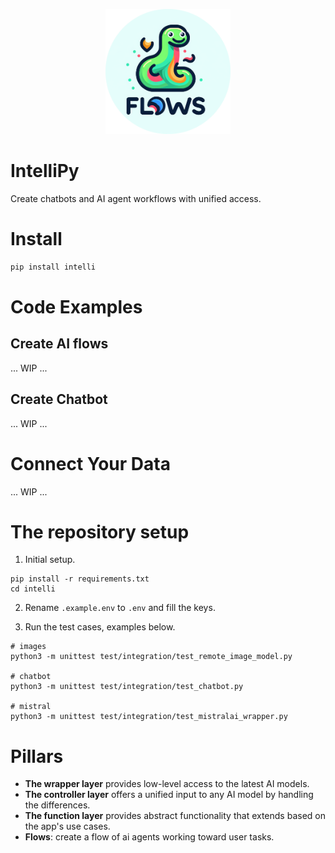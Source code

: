 <p align="center">
<img src="assets/flow_logo-round.png" width="200em">
</p>

# IntelliPy
Create chatbots and AI agent workflows with unified access.

# Install
```bash
pip install intelli
```

# Code Examples

## Create AI flows
... WIP ...

## Create Chatbot
... WIP ...


# Connect Your Data 
... WIP ...


# The repository setup
1. Initial setup.
```shell
pip install -r requirements.txt
cd intelli
```

2. Rename `.example.env` to `.env` and fill the keys.

3. Run the test cases, examples below.
```shell
# images
python3 -m unittest test/integration/test_remote_image_model.py

# chatbot
python3 -m unittest test/integration/test_chatbot.py

# mistral
python3 -m unittest test/integration/test_mistralai_wrapper.py
```

# Pillars
- **The wrapper layer** provides low-level access to the latest AI models.
- **The controller layer** offers a unified input to any AI model by handling the differences.
- **The function layer** provides abstract functionality that extends based on the app's use cases. 
- **Flows**: create a flow of ai agents working toward user tasks.
